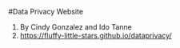 #Data Privacy Website
1. By Cindy Gonzalez and Ido Tanne
2. https://fluffy-little-stars.github.io/dataprivacy/
